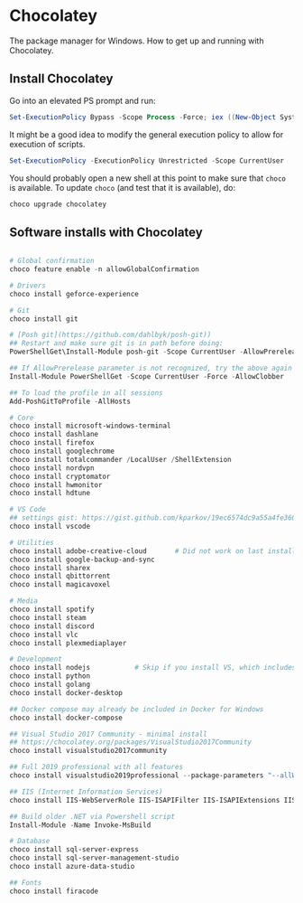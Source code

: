 # Chocolatey

The package manager for Windows. How to get up and running with Chocolatey.

## Install Chocolatey

Go into an elevated PS prompt and run:

```powershell
Set-ExecutionPolicy Bypass -Scope Process -Force; iex ((New-Object System.Net.WebClient).DownloadString('https://chocolatey.org/install.ps1'))
```

It might be a good idea to modify the general execution policy to allow for execution of scripts.

```powershell
Set-ExecutionPolicy -ExecutionPolicy Unrestricted -Scope CurrentUser
```

You should probably open a new shell at this point to make sure that `choco` is available. To update `choco` (and test that it is available), do:

```powershell
choco upgrade chocolatey
```

## Software installs with Chocolatey
```powershell

# Global confirmation
choco feature enable -n allowGlobalConfirmation

# Drivers
choco install geforce-experience

# Git
choco install git

# [Posh git](https://github.com/dahlbyk/posh-git))
## Restart and make sure git is in path before doing:
PowerShellGet\Install-Module posh-git -Scope CurrentUser -AllowPrerelease -Force

## If AllowPrerelease parameter is not recognized, try the above again after doing:
Install-Module PowerShellGet -Scope CurrentUser -Force -AllowClobber

## To load the profile in all sessions
Add-PoshGitToProfile -AllHosts

# Core
choco install microsoft-windows-terminal
choco install dashlane
choco install firefox
choco install googlechrome
choco install totalcommander /LocalUser /ShellExtension
choco install nordvpn
choco install cryptomator
choco install hwmonitor
choco install hdtune

# VS Code
## settings gist: https://gist.github.com/kparkov/19ec6574dc9a55a4fe3607a58b6cf398
choco install vscode

# Utilities
choco install adobe-creative-cloud       # Did not work on last install (2019-10-27)
choco install google-backup-and-sync
choco install sharex
choco install qbittorrent
choco install magicavoxel

# Media
choco install spotify
choco install steam
choco install discord
choco install vlc
choco install plexmediaplayer

# Development
choco install nodejs           # Skip if you install VS, which includes this
choco install python
choco install golang
choco install docker-desktop

## Docker compose may already be included in Docker for Windows
choco install docker-compose

## Visual Studio 2017 Community - minimal install
## https://chocolatey.org/packages/VisualStudio2017Community
choco install visualstudio2017community

## Full 2019 professional with all features
choco install visualstudio2019professional --package-parameters "--allWorkloads --includeRecommended --includeOptional --passive"

## IIS (Internet Information Services)
choco install IIS-WebServerRole IIS-ISAPIFilter IIS-ISAPIExtensions IIS-NetFxExtensibility IIS-ASPNET --source WindowsFeatures

## Build older .NET via Powershell script
Install-Module -Name Invoke-MsBuild

# Database
choco install sql-server-express
choco install sql-server-management-studio
choco install azure-data-studio

## Fonts
choco install firacode
```
